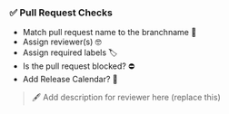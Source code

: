 ### ✅ Pull Request Checks

* Match pull request name to the branchname 🌳
* Assign reviewer(s) 🤓
* Assign required labels 🏷
* Is the pull request blocked? ⛔️
* Add Release Calendar? 📅

> 🖋 Add description for reviewer here (replace this)
